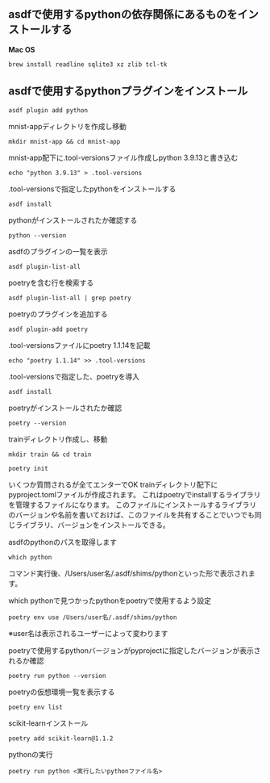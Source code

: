 ## asdfで使用するpythonの依存関係にあるものをインストールする
**Mac OS**
```shell
brew install readline sqlite3 xz zlib tcl-tk
```

## asdfで使用するpythonプラグインをインストール
```shell
asdf plugin add python
```

mnist-appディレクトリを作成し移動
```shell
mkdir mnist-app && cd mnist-app
```

mnist-app配下に.tool-versionsファイル作成しpython 3.9.13と書き込む
```shell
echo "python 3.9.13" > .tool-versions
```

.tool-versionsで指定したpythonをインストールする
```shell
asdf install
```

pythonがインストールされたか確認する
```shell
python --version
```

asdfのプラグインの一覧を表示
```shell
asdf plugin-list-all
```

poetryを含む行を検索する
```shell
asdf plugin-list-all | grep poetry
```

poetryのプラグインを追加する
```shell
asdf plugin-add poetry
```

.tool-versionsファイルにpoetry 1.1.14を記載
```shell
echo "poetry 1.1.14" >> .tool-versions
```

.tool-versionsで指定した、poetryを導入
```shell
asdf install
```

poetryがインストールされたか確認
```shell
poetry --version
```

trainディレクトリ作成し、移動
```shell
mkdir train && cd train
```


```shell
poetry init
```
いくつか質問されるが全てエンターでOK
trainディレクトリ配下にpyproject.tomlファイルが作成されます。
これはpoetryでinstallするライブラリを管理するファイルになります。
このファイルにインストールするライブラリのバージョンや名前を書いておけば、このファイルを共有することでいつでも同じライブラリ、バージョンをインストールできる。


asdfのpythonのパスを取得します
```shell
which python
```
コマンド実行後、/Users/user名/.asdf/shims/pythonといった形で表示されます。

which pythonで見つかったpythonをpoetryで使用するよう設定
```shell
poetry env use /Users/user名/.asdf/shims/python
```
※user名は表示されるユーザーによって変わります

poetryで使用するpythonバージョンがpyprojectに指定したバージョンが表示されるか確認
```shell
poetry run python --version
```

poetryの仮想環境一覧を表示する
```shell
poetry env list
```


scikit-learnインストール
```shell
poetry add scikit-learn@1.1.2
```

pythonの実行
```shell
poetry run python <実行したいpythonファイル名>
```
